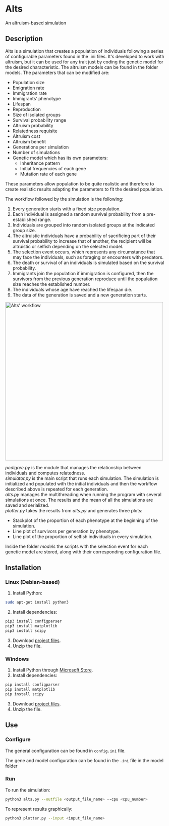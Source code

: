 # Alts
An altruism-based simulation

## Description ##

Alts is a simulation that creates a population of individuals following a series of configurable parameters found in the .ini files. It's developed to work with altruism, but it can be used for any trait just by coding the genetic model for the desired characteristic. The altruism models can be found in the folder models. The parameters that can be modified are:
* Population size
* Emigration rate
* Immigration rate
* Immigrants’ phenotype
* Lifespan
* Reproduction
* Size of isolated groups
* Survival probability range
* Altruism probability
* Relatedness requisite
* Altruism cost
* Altruism benefit
* Generations per simulation
* Number of simulations
* Genetic model which has its own parameters:
  * Inheritance pattern
  * Initial frequencies of each gene
  * Mutation rate of each gene  

These parameters allow population to be quite realistic and therefore to create realistic results adapting the parameters to fit the desired population.

The workflow followed by the simulation is the following:
1. Every generation starts with a fixed size population.
2. Each individual is assigned a random survival probability from a pre-established range.
3. Individuals are  grouped into random isolated groups at the indicated group size.
4. The altruistic individuals have a probability of sacrificing part of their survival probability to increase that of another, the recipient will be altruistic or selfish depending on the selected model.
5. The selection event occurs, which represents any circumstance that may face the individuals, such as foraging or encounters with predators.
6. The death or survival of an individuals is simulated based on the survival probability.
7. Immigrants join the population if immigration is configured, then the survivors from the previous generation reproduce until the population size reaches the established number.
8. The individuals whose age have reached the lifespan die.
9. The data of the generation is saved and a new generation starts.

<img src="https://user-images.githubusercontent.com/96572489/170871211-d75bca92-f345-4022-9f7d-964af75999aa.png" alt="Alts' workflow" width="500"/>

_pedigree.py_ is the module that manages the relationship between individuals and computes relatedness.  
_simulator.py_ is the main script that runs each simulation. The simulation is initialized and populated with the initial individuals and then the workflow described above is repeated for each generation.   
_alts.py_ manages the multithreading when running the program with several simulations at once. The results and the mean of all the simulations are saved and serialized.  
_plotter.py_ takes the results from _alts.py_ and generates three plots:
* Stackplot of the proportion of each phenotype at the beginning of the simulation.
* Line plot of survivors per generation by phenotype.
* Line plot of the proportion of selfish individuals in every simulation.

Inside the folder _models_ the scripts with the selection event for each genetic model are stored, along with their corresponding configuration file.

## Installation
### Linux (Debian-based)
1. Install Python:
```bash
sudo apt-get install python3
```
2. Install dependencies:
```bash
pip3 install configparser
pip3 install matplotlib
pip3 install scipy
```
3. Download [project files](https://github.com/NoahJorCal/Alts/archive/refs/heads/main.zip).
4. Unzip the file.

### Windows
1. Install Python through [Microsoft Store](https://www.microsoft.com/store/productId/9PJPW5LDXLZ5).
2. Install dependencies:
```bash
pip install configparser
pip install matplotlib
pip install scipy
```
3. Download [project files](https://github.com/NoahJorCal/Alts/archive/refs/heads/main.zip).
4. Unzip the file.

## Use
### Configure
The general configuration can be found in `config.ini` file.

The gene and model configuration can be found in the `.ini` file in the model folder

### Run
To run the simulation:
```bash
python3 alts.py --outfile <output_file_name> --cpu <cpu_number>
```
To represent results graphically:
```bash
python3 plotter.py --input <input_file_name>
